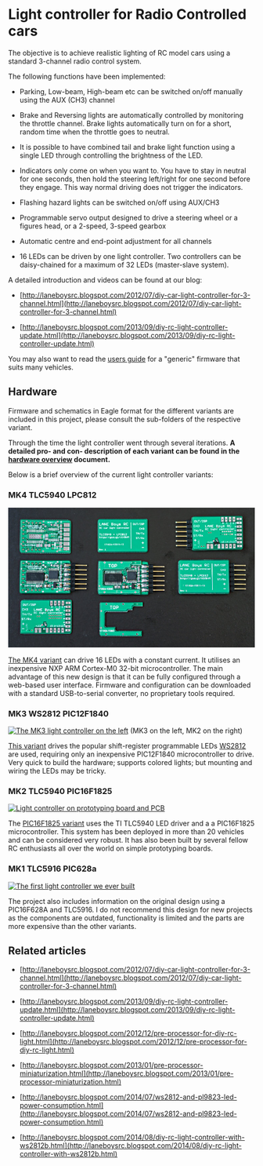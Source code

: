 # Light controller for Radio Controlled cars

The objective is to achieve realistic lighting of RC model cars using a standard 3-channel radio control system.

The following functions have been implemented:

- Parking, Low-beam, High-beam etc can be switched on/off manually using the AUX (CH3) channel

- Brake and Reversing lights are automatically controlled by monitoring the throttle channel. Brake lights automatically turn on for a short, random
  time when the throttle goes to neutral.

- It is possible to have combined tail and brake light function using a single LED through controlling the brightness of the LED.

- Indicators only come on when you want to. You have to stay in neutral for one seconds, then hold the steering left/right for one second before they engage. This way normal driving does not trigger the indicators.

- Flashing hazard lights can be switched on/off using AUX/CH3

- Programmable servo output designed to drive a steering wheel or a figures head, or a 2-speed, 3-speed gearbox

- Automatic centre and end-point adjustment for all channels

- 16 LEDs can be driven by one light controller. Two controllers can be daisy-chained for a maximum of 32 LEDs (master-slave system).


A detailed introduction and videos can be found at our blog:

- [http://laneboysrc.blogspot.com/2012/07/diy-car-light-controller-for-3-channel.html](http://laneboysrc.blogspot.com/2012/07/diy-car-light-controller-for-3-channel.html)

- [http://laneboysrc.blogspot.com/2013/09/diy-rc-light-controller-update.html](http://laneboysrc.blogspot.com/2013/09/diy-rc-light-controller-update.html)

You may also want to read the [users guide](doc/light-controller-instructions.pdf) for a "generic" firmware that suits many vehicles.


## Hardware

Firmware and schematics in Eagle format for the different variants are included in this project, please consult the sub-folders of the respective variant.

Through the time the light controller went through several iterations.
**A detailed pro- and con- description of each variant can be found in the [hardware overview](doc/hardware-overview.md) document.**

Below is a brief overview of the current light controller variants:

### MK4 TLC5940 LPC812

![MK4 light controller in various state of assembly](doc/light-controller-mk4-tlc5940-lpc812.jpg)

[The MK4 variant](mk4-tlc5940-lpc812/) can drive 16 LEDs with a constant current. It utilises an inexpensive NXP ARM Cortex-M0 32-bit microcontroller.
The main advantage of this new design is that it can be fully configured through a web-based user interface. Firmware and configuration can be downloaded with a standard USB-to-serial converter, no proprietary tools required.


### MK3 WS2812 PIC12F1840

[![The MK3 light controller on the left](https://farm6.staticflickr.com/5567/14791314828_801efd91f6_z.jpg)]("https://www.flickr.com/photos/78037110@N03/14791314828")
(MK3 on the left, MK2 on the right)

[This variant](mk3-ws2812b-pic12f1840/) drives the popular shift-register programmable LEDs [WS2812](https://www.adafruit.com/products/1655) are used, requiring only an inexpensive PIC12F1840 microcontroller to drive.
Very quick to build the hardware; supports colored lights; but mounting and wiring the LEDs may be tricky.


### MK2 TLC5940 PIC16F1825

[![Light controller on prototyping board and PCB](http://farm6.staticflickr.com/5321/9769284031_7576b9dbe0.jpg)](http://www.flickr.com/photos/78037110@N03/9769284031/)

The [PIC16F1825 variant](mk2-tlc5940-pic16f1825/) uses the TI TLC5940 LED driver and a a PIC16F1825 microcontroller. This system has been deployed in more than 20 vehicles and can be considered very robust.
It has also been built by several fellow RC enthusiasts all over the world on simple prototyping boards.


### MK1 TLC5916 PIC628a

[![The first light controller we ever built](https://farm8.staticflickr.com/7123/7675556184_958a45b5c5_z.jpg)](https://www.flickr.com/photos/78037110@N03/7675556184)

The project also includes information on the original design using a PIC16F628A and TLC5916. I do not recommend this design for new projects as the components are outdated, functionality is limited and the parts are more expensive than the other variants.


## Related articles

- [http://laneboysrc.blogspot.com/2012/07/diy-car-light-controller-for-3-channel.html](http://laneboysrc.blogspot.com/2012/07/diy-car-light-controller-for-3-channel.html)

- [http://laneboysrc.blogspot.com/2013/09/diy-rc-light-controller-update.html](http://laneboysrc.blogspot.com/2013/09/diy-rc-light-controller-update.html)

- [http://laneboysrc.blogspot.com/2012/12/pre-processor-for-diy-rc-light.html](http://laneboysrc.blogspot.com/2012/12/pre-processor-for-diy-rc-light.html)

- [http://laneboysrc.blogspot.com/2013/01/pre-processor-miniaturization.html](http://laneboysrc.blogspot.com/2013/01/pre-processor-miniaturization.html)

- [http://laneboysrc.blogspot.com/2014/07/ws2812-and-pl9823-led-power-consumption.html](http://laneboysrc.blogspot.com/2014/07/ws2812-and-pl9823-led-power-consumption.html)

- [http://laneboysrc.blogspot.com/2014/08/diy-rc-light-controller-with-ws2812b.html](http://laneboysrc.blogspot.com/2014/08/diy-rc-light-controller-with-ws2812b.html)
